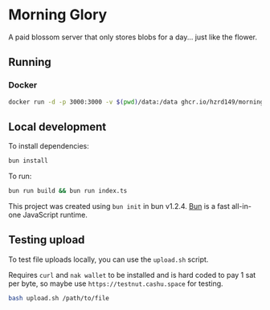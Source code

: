 # Morning Glory

A paid blossom server that only stores blobs for a day... just like the flower.

## Running

### Docker

```bash
docker run -d -p 3000:3000 -v $(pwd)/data:/data ghcr.io/hzrd149/morning-glory:latest
```

## Local development

To install dependencies:

```bash
bun install
```

To run:

```bash
bun run build && bun run index.ts
```

This project was created using `bun init` in bun v1.2.4. [Bun](https://bun.sh) is a fast all-in-one JavaScript runtime.

## Testing upload

To test file uploads locally, you can use the `upload.sh` script.

Requires `curl` and `nak wallet` to be installed and is hard coded to pay 1 sat per byte, so maybe use `https://testnut.cashu.space` for testing.

```bash
bash upload.sh /path/to/file
```
